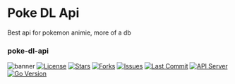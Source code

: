 # Poke DL Api
Best api for pokemon animie, more of a db
### poke-dl-api
![banner](https://files.catbox.moe/inxmxi.png)
[![License](https://img.shields.io/github/license/ts-dev-java/Poke-dl-api?style=flat)](LICENSE)
[![Stars](https://img.shields.io/github/stars/TS-DEV-JAVA/Poke-dl-api?style=flat)](https://github.com/ts-dev-java/Poke-dl-api/stargazers)
[![Forks](https://img.shields.io/github/forks/TS-DEV-JAVA/Poke-dl-api?style=flat)](https://github.com/ts-dev-java/Poke-dl-api/network/members)
[![Issues](https://img.shields.io/github/issues/TS-DEV-JAVA/Poke-dl-api?style=flat)](https://github.com/ts-dev-java/Poke-dl-api/issues)
[![Last Commit](https://img.shields.io/github/last-commit/ts-dev-java/Poke-dl-api?style=flat)](https://github.com/ts-dev-java/poke-dl-api/commits/main)
[![API Server](https://img.shields.io/badge/API-Server-blue?style=flat&logo=server)](https://github.com/ts-dev-java/Poke-dl-api)
[![Go Version](https://img.shields.io/badge/Built%20with-Go-00ADD8?style=flat&logo=go)](https://go.dev/)
